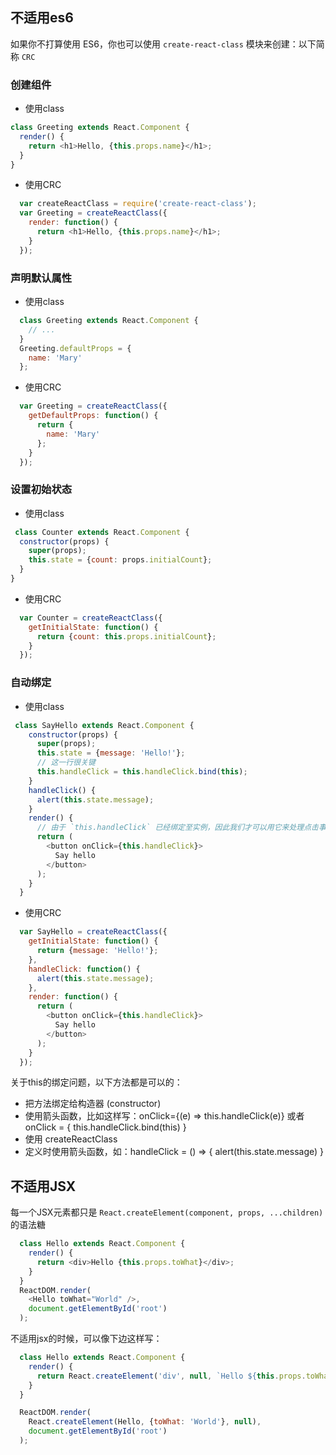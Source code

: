 ## 不适用es6
  如果你不打算使用 ES6，你也可以使用 `create-react-class` 模块来创建：以下简称 `CRC`

### 创建组件
- 使用class
``` javascript
class Greeting extends React.Component {
  render() {
    return <h1>Hello, {this.props.name}</h1>;
  }
}
```
- 使用CRC
``` javascript
  var createReactClass = require('create-react-class');
  var Greeting = createReactClass({
    render: function() {
      return <h1>Hello, {this.props.name}</h1>;
    }
  });
```
### 声明默认属性
- 使用class
``` javascript
  class Greeting extends React.Component {
    // ...
  }
  Greeting.defaultProps = {
    name: 'Mary'
  };
```
- 使用CRC
``` javascript
  var Greeting = createReactClass({
    getDefaultProps: function() {
      return {
        name: 'Mary'
      };
    }
  });
```
### 设置初始状态
- 使用class
``` javascript
 class Counter extends React.Component {
  constructor(props) {
    super(props);
    this.state = {count: props.initialCount};
  }
}
```
- 使用CRC
``` javascript
  var Counter = createReactClass({
    getInitialState: function() {
      return {count: this.props.initialCount};
    }
  });
```
### 自动绑定
- 使用class
``` javascript
 class SayHello extends React.Component {
    constructor(props) {
      super(props);
      this.state = {message: 'Hello!'};
      // 这一行很关键
      this.handleClick = this.handleClick.bind(this);
    }
    handleClick() {
      alert(this.state.message);
    }
    render() {
      // 由于 `this.handleClick` 已经绑定至实例，因此我们才可以用它来处理点击事件
      return (
        <button onClick={this.handleClick}>
          Say hello
        </button>
      );
    }
  }
```
- 使用CRC
``` javascript
  var SayHello = createReactClass({
    getInitialState: function() {
      return {message: 'Hello!'};
    },
    handleClick: function() {
      alert(this.state.message);
    },
    render: function() {
      return (
        <button onClick={this.handleClick}>
          Say hello
        </button>
      );
    }
  });
```
关于this的绑定问题，以下方法都是可以的：
- 把方法绑定给构造器 (constructor)
- 使用箭头函数，比如这样写：onClick={(e) => this.handleClick(e)} 或者 onClick = { this.handleClick.bind(this) }
- 使用 createReactClass
- 定义时使用箭头函数，如：handleClick = () => { alert(this.state.message) }

## 不适用JSX
  每一个JSX元素都只是 `React.createElement(component, props, ...children)` 的语法糖
``` javascript
  class Hello extends React.Component {
    render() {
      return <div>Hello {this.props.toWhat}</div>;
    }
  }
  ReactDOM.render(
    <Hello toWhat="World" />,
    document.getElementById('root')
  );
```
不适用jsx的时候，可以像下边这样写：
``` javascript
  class Hello extends React.Component {
    render() {
      return React.createElement('div', null, `Hello ${this.props.toWhat}`);
    }
  }

  ReactDOM.render(
    React.createElement(Hello, {toWhat: 'World'}, null),
    document.getElementById('root')
  );
```
